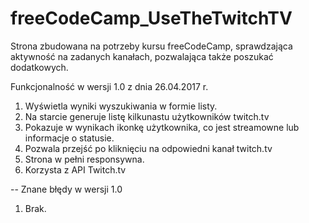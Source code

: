 # freeCodeCamp_UseTheTwitchTV
Strona zbudowana na potrzeby kursu freeCodeCamp, sprawdzająca aktywność na zadanych kanałach, pozwalająca także poszukać dodatkowych.

Funkcjonalność w wersji 1.0 z dnia 26.04.2017 r.

1. Wyświetla wyniki wyszukiwania w formie listy.
2. Na starcie generuje listę kilkunastu użytkowników twitch.tv
3. Pokazuje w wynikach ikonkę użytkownika, co jest streamowne lub informacje o statusie.
4. Pozwala przejść po kliknięciu na odpowiedni kanał twitch.tv
5. Strona w pełni responsywna.
6. Korzysta z API Twitch.tv

-- 
Znane błędy w wersji 1.0

1. Brak.
